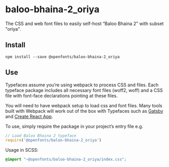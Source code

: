 
# baloo-bhaina-2_oriya

The CSS and web font files to easily self-host “Baloo Bhaina 2” with subset "oriya".

## Install

`npm install --save @openfonts/baloo-bhaina-2_oriya`

## Use

Typefaces assume you’re using webpack to process CSS and files. Each typeface
package includes all necessary font files (woff2, woff) and a CSS file with
font-face declarations pointing at these files.

You will need to have webpack setup to load css and font files. Many tools built
with Webpack will work out of the box with Typefaces such as [Gatsby](https://github.com/gatsbyjs/gatsby)
and [Create React App](https://github.com/facebookincubator/create-react-app).

To use, simply require the package in your project’s entry file e.g.

```javascript
// Load Baloo Bhaina 2 typeface
require('@openfonts/baloo-bhaina-2_oriya')
```

Usage in SCSS:
```scss
@import "~@openfonts/baloo-bhaina-2_oriya/index.css";
```
